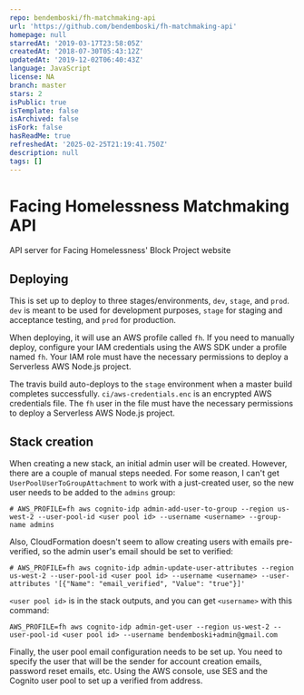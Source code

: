 ```yaml
---
repo: bendemboski/fh-matchmaking-api
url: 'https://github.com/bendemboski/fh-matchmaking-api'
homepage: null
starredAt: '2019-03-17T23:58:05Z'
createdAt: '2018-07-30T05:43:12Z'
updatedAt: '2019-12-02T06:40:43Z'
language: JavaScript
license: NA
branch: master
stars: 2
isPublic: true
isTemplate: false
isArchived: false
isFork: false
hasReadMe: true
refreshedAt: '2025-02-25T21:19:41.750Z'
description: null
tags: []
---
```


# Facing Homelessness Matchmaking API

API server for Facing Homelessness' Block Project website

## Deploying

This is set up to deploy to three stages/environments, `dev`, `stage`, and
`prod`. `dev` is meant to be used for development purposes, `stage` for staging
and acceptance testing, and `prod` for production.

When deploying, it will use an AWS profile called `fh`. If you need to manually
deploy, configure your IAM credentials using the AWS SDK under a profile named
`fh`. Your IAM role must have the necessary permissions to deploy a Serverless
AWS Node.js project.

The travis build auto-deploys to the `stage` environment when a master build
completes successfully. `ci/aws-credentials.enc` is an encrypted AWS
credentials file. The `fh` user in the file must have the necessary permissions
to deploy a Serverless AWS Node.js project.

## Stack creation

When creating a new stack, an initial admin user will be created. However,
there are a couple of manual steps needed. For some reason, I can't get
`UserPoolUserToGroupAttachment` to work with a just-created user, so the new
user needs to be added to the `admins` group:

```
# AWS_PROFILE=fh aws cognito-idp admin-add-user-to-group --region us-west-2 --user-pool-id <user pool id> --username <username> --group-name admins
```

Also, CloudFormation doesn't seem to allow creating users with emails
pre-verified, so the admin user's email should be set to verified:

```
# AWS_PROFILE=fh aws cognito-idp admin-update-user-attributes --region us-west-2 --user-pool-id <user pool id> --username <username> --user-attributes '[{"Name": "email_verified", "Value": "true"}]'
```

`<user pool id>` is in the stack outputs, and you can get `<username>` with
this command:

```
AWS_PROFILE=fh aws cognito-idp admin-get-user --region us-west-2 --user-pool-id <user pool id> --username bendemboski+admin@gmail.com
```

Finally, the user pool email configuration needs to be set up. You need to
specify the user that will be the sender for account creation emails, password
reset emails, etc. Using the AWS console, use SES and the Cognito user pool
to set up a verified from address.
